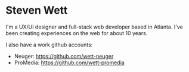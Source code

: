 # Steven Wett
I'm a UX/UI designer and full-stack web developer based in Atlanta. I've been creating experiences on the web for about 10 years.

I also have a work github accounts:
* Neuger: https://github.com/wett-neuger
* ProMedia: https://github.com/wett-promedia
